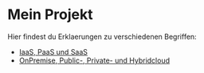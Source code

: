 # Mein Projekt

Hier findest du Erklaerungen zu verschiedenen Begriffen:

- [IaaS, PaaS und SaaS](iaas-paas-saas.md)
- [OnPremise, Public-, Private- und Hybridcloud](onpremise-public-private-hybridcloud.md)
